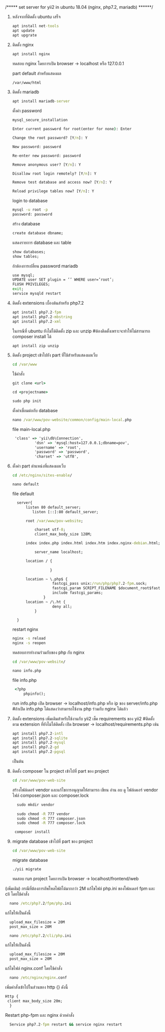 ﻿/***** set server for yii2 in ubuntu 18.04 (nginx, php7.2, mariadb) ******/

1. หลังจากที่ติดตั้ง ubuntu เสร็จ
    ~~~bat
    apt install net-tools
    apt update
    apt upgrate
    ~~~
2. ติดตั้ง nginx
    ~~~bat
    apt install nginx
    ~~~
    ทดสอบ nginx โดยการเปิด browser -> localhost หรือ 127.0.0.1

    part default สำหรับแสดงผล
    ~~~bat
    /var/www/html
    ~~~
    

3. ติดตั้ง mariadb
    ~~~bat
    apt install mariadb-server
    ~~~

    ตั้งค่า password
    ~~~bat
    mysql_secure_installation

    Enter current password for root(enter for none): Enter    
    
    Change the root password? [Y/n]: Y
    
    New password: password

    Re-enter new password: password
    
    Remove anonymous user? [Y/n]: Y
    
    Disallow root login remotely? [Y/n]: Y
    
    Remove test database and access now? [Y/n]: Y
 
    Reload privilege tables now? [Y/n]: Y
    ~~~

    login to database
    ~~~bat
    mysql -u root -p
    password: password
    ~~~
    
    สร้าง database
    ~~~bat
    create database dbname;
    ~~~
    
    แสดงรายการ database และ table
    ~~~bat
    show databases;
    show tables;
    ~~~
    
    ถ้าต้องการเปลี่ยน password mariadb
    ~~~bat
    use mysql;
    UPDATE user SET plugin = ’’ WHERE user=’root’;
    FLUSH PRIVILEGES;
    exit;
    service mysqld restart
    ~~~

4. ติดตั้ง extensions เบื้องต้นสำหรับ php7.2
    ~~~bat
    apt install php7.2-fpm
    apt install php7.2-mbstring
    apt install php7.2-xml
    ~~~
    
   ในกรณีที่ ubuntu ยังไม่ได้ติดตั้ง zip และ unzip #ต้องติดตั้งเพราะจะทำให้ไม่สารมารถ composer install ได้
    ~~~bat
    apt install zip unzip
    ~~~
    
5. ติดตั้ง project
    เข้าไปยัง part ที่ใช้สำหรับแสดงผลเว็บ
    ~~~bat
    cd /var/www
    ~~~
    ใช้คำสั่ง
    ~~~bat
    git clone <url>
    
    cd <projectname>
    
    sudo php init
    ~~~
    
    ตั้งค่าเชื่อมต่อกับ database
    ~~~bat
    nano /var/www/pov-website/common/config/main-local.php
    ~~~
    
    file main-local.php
   ~~~bat
   	'class' => 'yii\db\Connection',
       		 'dsn' => 'mysql:host=127.0.0.1;dbname=pov',
       		 'username' => 'root',
       		 'password' => 'password',
       		 'charset' => 'utf8',
    ~~~
6. ตั้งค่า part ตำแหน่งที่แสดงผลเว็บ
    ~~~bat
    cd /etc/nginx/sites-enable/
    
    nano default
    ~~~
    
    file default
   ~~~bat
   	 server{
   		 listen 80 default_server;
   	     	listen [::]:80 default_server;

   		 root /var/www/pov-website;

   			 charset utf-8;
   			 client_max_body_size 128M;

   		 index index.php index.html index.htm index.nginx-debian.html;

   			 server_name localhost;

   		 location / {
           	 
           			}

   		 location ~ \.php$ {
           			 fastcgi_pass unix:/run/php/php7.2-fpm.sock;
           			 fastcgi_param SCRIPT_FILENAME $document_root$fastcgi_script_name;
           			 include fastcgi_params;
   		   		 }
   		 location ~ /\.ht {
           			 deny all;
   			 }

   	 }
    ~~~    
    
    restart nginx
    ~~~bat
    nginx -s reload
    nginx -s reopen
    ~~~
    
    ทดสอบการทำงานร่วมกับของ php กับ nginx
    ~~~bat
    cd /var/www/pov-website/
    
    nano info.php
    ~~~
    
    file info.php
    ~~~bat
   	 <?php
   		 phpinfo();	 
    ~~~


    run info.php
    เปิด browser -> localhost/info.php  หรือ ip ของ server/info.php #ถ้าเปิด info.php ได้แสดงว่าสามารถใช้งาน php ร่วมกับ nginx ได้แล้ว

7. ติดตั้ง extensions เพิ่มเติมสำหรับใช้งานกับ yii2
    เช็ค requirements ของ yii2 #ติดตั้งตาม extension ที่ยังไม่ได้ติดตั้ง
    เปิด browser -> localhost/requirements.php
    เช่น  
    ~~~bat
    apt install php7.2-intl
    apt install php7.2-sqlite
    apt install php7.2-mysql
    apt install php7.2-gd
    apt install php7.2-pgsql
    ~~~
    เป็นต้น

8. ติดตั้ง composer ใน project
    เข้าไปที่ part ของ project
    ~~~bat
    cd /var/www/pov-web-site
    ~~~
    
    สร้างโฟล์เดอร์ vendor และแก้ไขการอนุญาตให้สามารถ เขียน อ่าน ลบ ดู โฟล์เดเอร์ vendor ไฟล์ composer.json และ composer.lock
   ~~~bat
	 sudo mkdir vendor
   	 
   	 sudo chmod -R 777 vendor
   	 sudo chmod -R 777 composer.json
   	 sudo chmod -R 777 composer.lock    
   ~~~	 
   ~~~bat
    composer install
   ~~~
9. migrate database
    เข้าไปที่ part ของ project
    ~~~bat
    cd /var/www/pov-web-site
    ~~~
    
    migrate database
    ~~~bat
    ./yii migrate
    ~~~
    
    ทดสอบ run project โดยการเปิด browser -> localhost/frontend/web

(เพิ่มเติม)
กรณีที่ต้องการอัพโหลไฟล์ได้มากกว่า 2M 
     แก้ไขไฟล์ php.ini ของโฟลเดอร์ fpm และ cli โดยใช้คำสั่ง 
   ~~~bat
     nano /etc/php7.2/fpm/php.ini
   ~~~
   แก้ไขให้เป็นดังนี้
   ~~~bat
     upload_max_filesize = 20M
     post_max_size = 20M  
   ~~~  
   ~~~bat   
     nano /etc/php7.2/cli/php.ini
   ~~~
   แก้ไขให้เป็นดังนี้
   ~~~bat
     upload_max_filesize = 20M
     post_max_size = 20M  
   ~~~
   แก้ไขไฟล์ nginx.conf โดยใช้คำสั่ง
   ~~~bat
     nano /etc/nginx/nginx.conf
   ~~~
   เพิ่มคำสั่งเข้าไปในส่วนของ http {} ดังนี้
   ~~~bat
   Http {
	client max_body_size 20m;
     }
   ~~~
   Restart php-fpm และ nginx ด้วยคำสั่ง
   ~~~bat
     Service php7.2-fpm restart && service nginx restart
   ~~~

